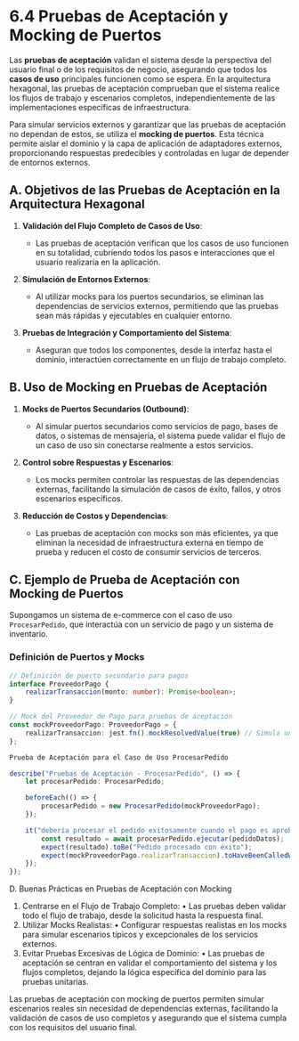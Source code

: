 # 6.4 Pruebas de Aceptación y Mocking de Puertos

Las **pruebas de aceptación** validan el sistema desde la perspectiva del usuario final o de los requisitos de negocio, asegurando que todos los **casos de uso** principales funcionen como se espera. En la arquitectura hexagonal, las pruebas de aceptación comprueban que el sistema realice los flujos de trabajo y escenarios completos, independientemente de las implementaciones específicas de infraestructura.

Para simular servicios externos y garantizar que las pruebas de aceptación no dependan de estos, se utiliza el **mocking de puertos**. Esta técnica permite aislar el dominio y la capa de aplicación de adaptadores externos, proporcionando respuestas predecibles y controladas en lugar de depender de entornos externos.

## A. Objetivos de las Pruebas de Aceptación en la Arquitectura Hexagonal

1. **Validación del Flujo Completo de Casos de Uso**:
   - Las pruebas de aceptación verifican que los casos de uso funcionen en su totalidad, cubriendo todos los pasos e interacciones que el usuario realizaría en la aplicación.

2. **Simulación de Entornos Externos**:
   - Al utilizar mocks para los puertos secundarios, se eliminan las dependencias de servicios externos, permitiendo que las pruebas sean más rápidas y ejecutables en cualquier entorno.

3. **Pruebas de Integración y Comportamiento del Sistema**:
   - Aseguran que todos los componentes, desde la interfaz hasta el dominio, interactúen correctamente en un flujo de trabajo completo.

## B. Uso de Mocking en Pruebas de Aceptación

1. **Mocks de Puertos Secundarios (Outbound)**:
   - Al simular puertos secundarios como servicios de pago, bases de datos, o sistemas de mensajería, el sistema puede validar el flujo de un caso de uso sin conectarse realmente a estos servicios.

2. **Control sobre Respuestas y Escenarios**:
   - Los mocks permiten controlar las respuestas de las dependencias externas, facilitando la simulación de casos de éxito, fallos, y otros escenarios específicos.

3. **Reducción de Costos y Dependencias**:
   - Las pruebas de aceptación con mocks son más eficientes, ya que eliminan la necesidad de infraestructura externa en tiempo de prueba y reducen el costo de consumir servicios de terceros.

## C. Ejemplo de Prueba de Aceptación con Mocking de Puertos

Supongamos un sistema de e-commerce con el caso de uso `ProcesarPedido`, que interactúa con un servicio de pago y un sistema de inventario.

### Definición de Puertos y Mocks

```typescript
// Definición de puerto secundario para pagos
interface ProveedorPago {
    realizarTransaccion(monto: number): Promise<boolean>;
}

// Mock del Proveedor de Pago para pruebas de aceptación
const mockProveedorPago: ProveedorPago = {
    realizarTransaccion: jest.fn().mockResolvedValue(true) // Simula un pago exitoso
};

Prueba de Aceptación para el Caso de Uso ProcesarPedido

describe("Pruebas de Aceptación - ProcesarPedido", () => {
    let procesarPedido: ProcesarPedido;

    beforeEach(() => {
        procesarPedido = new ProcesarPedido(mockProveedorPago);
    });

    it("debería procesar el pedido exitosamente cuando el pago es aprobado", async () => {
        const resultado = await procesarPedido.ejecutar(pedidoDatos);
        expect(resultado).toBe("Pedido procesado con éxito");
        expect(mockProveedorPago.realizarTransaccion).toHaveBeenCalledWith(pedidoDatos.montoTotal);
    });
});
```
D. Buenas Prácticas en Pruebas de Aceptación con Mocking

1.	Centrarse en el Flujo de Trabajo Completo:
	•	Las pruebas deben validar todo el flujo de trabajo, desde la solicitud hasta la respuesta final.
2.	Utilizar Mocks Realistas:
	•	Configurar respuestas realistas en los mocks para simular escenarios típicos y excepcionales de los servicios externos.
3.	Evitar Pruebas Excesivas de Lógica de Dominio:
	•	Las pruebas de aceptación se centran en validar el comportamiento del sistema y los flujos completos, dejando la lógica específica del dominio para las pruebas unitarias.

Las pruebas de aceptación con mocking de puertos permiten simular escenarios reales sin necesidad de dependencias externas, facilitando la validación de casos de uso completos y asegurando que el sistema cumpla con los requisitos del usuario final.

